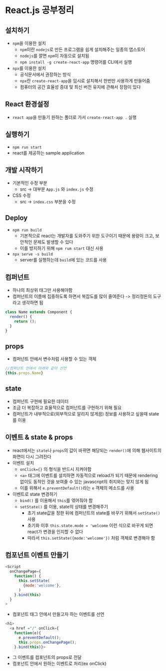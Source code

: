 # React.js 공부정리

## 설치하기
* `npm`을 이용한 설치
  * `npm`이란 `nodejs`로 만든 프로그램을 쉽게 설치해주는 일종의 앱스토어
  * `nodejs`를 깔면 `npm`이 자동으로 설치됨
  * `npm install -g create-react-app` 명령어를 CLI에서 실행
* `npx`를 이용한 설치
  * 공식문서에서 권장하는 방식
  * `npx`란 `create-react-app`을 임시로 설치해서 한번만 사용하게 만들어줌
  * 컴퓨터의 공간 효율성 증대 및 최신 버전 유지에 관해서 장점이 있다

## React 환경설정
* `react app`을 만들기 원하는 폴더로 가서 `create-react-app .` 실행

## 실행하기
* `npm run start`
* react를 제공하는 sample application

## 개발 시작하기
* 기본적인 수정 부분
  * src -> 대부분 `App.js` 와 `index.js` 수정
* CSS 수정
  * src -> `index.css` 부분을 수정

## Deploy
* `npm run build`
  * 기본적으로 react는 개발자를 도와주기 위한 도구이기 때문에 용량이 크고, 보안적인 문제도 발생할 수 있다
  * 이를 방지하기 위해 `npm rum start` 대신 사용
* `npx serve -s build`
  * server를 실행하는데 `build`에 있는 코드를 사용

## 컴퍼넌트
* 하나의 최상위 태그만 사용해야함
* 컴퍼넌트의 이름에 집중하도록 하면서 복잡도를 많이 줄여준다 -> 정리정돈의 도구라고 생각하면 됨
```javascript
class Name extends Component {
  render() {
    return ();
  }
}
```

## props
* 컴퍼넌트 안에서 변수처럼 사용할 수 있는 객체
```javascript
//컴퍼넌트 안에서 아래와 같이 선언
{this.props.Name}
```

## state
* 컴퍼넌트 구현에 필요한 데이터
* 조금 더 복잡하고 효율적으로 컴퍼넌트를 구현하기 위해 필요
* 컴퍼넌트가 내부적으로(외부적으로 알리지 않게끔) 정보를 사용하고 싶을때 state를 이용

## 이벤트 & state & props
* react에서는 `state`나 `props`의 값이 바뀌면 해당되는 `render()`에 의해 웹사이트의 화면이 다시 그려진다
* 이벤트 설치
  * `onClick={}` 의 형식을 반드시 지켜야함
  * `<a>` 태그에 이벤트를 설치하면 자동적으로 reload가 되기 때문에 rendering 없이도 동적인 것을 보여줄 수 있는 javascript의 취지와는 맞지 않게 됨
  * 이를 위해서 `e.preventDefault()`라는 `e` 객체의 메소드를 사용
* 이벤트로 state 변경하기
  * `bind()` 를 이용해서 `this`를 엮어줘야 함
  * `setState()` 를 이용, state의 상태를 변경해주기
    * 초기 state값을 정한 뒤에 컴퍼넌트의 state를 바꾸기 위해서 `setState()` 사용
    * 초기화 이후 `this.state.mode = 'welcome` 이런 식으로 바꾸게 되면 react가 변경을 인지할 수 없다
    * 따라서 `this.setState({mode:'welcome'})` 처럼 객체로 변경해야 함

## 컴포넌트 이벤트 만들기
```javascript
<Script
  onChangePage={
    function() {
      this.setState(
        {mode:'welcome'},
      )
    }.bind(this)
  }
>
```
* 컴포넌트 태그 안에서 만들고자 하는 이벤트를 선언
```javascript
<h1>
  <a href ="/" onClick={
    function(e){
      e.preventDefault();
      this.props.onChangePage();
    }.bind(this)}>
```
* 그 이벤트를 컴포넌트의 props로 전달
* 컴포넌트 안에서 원하는 이벤트로 처리(ex onClick)